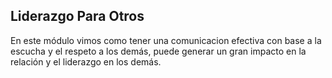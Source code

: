 **Liderazgo Para Otros**
--------------------------------------
En este módulo vimos como tener una comunicacion efectiva con base a la escucha y el respeto a los demás, puede generar un gran impacto en la relación y el liderazgo en los demás.